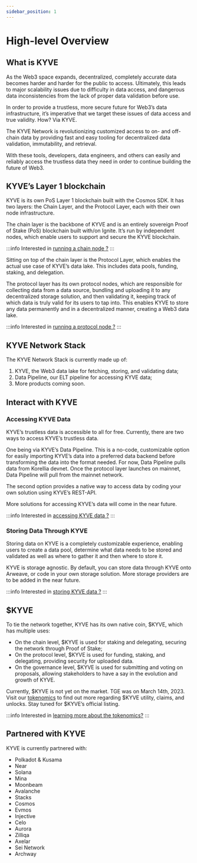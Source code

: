 ```yaml
---
sidebar_position: 1
---
```


# High-level Overview

## What is KYVE

As the Web3 space expands, decentralized, completely accurate data becomes harder and harder for the public to access.
Ultimately, this leads to major scalability issues due to difficulty in data access, and dangerous data inconsistencies
from the lack of proper data validation before use.

In order to provide a trustless, more secure future for Web3’s data infrastructure, it’s imperative that we target these
issues of data access and true validity. How? Via KYVE.

The KYVE Network is revolutionizing customized access to on- and off-chain data by providing fast and easy tooling for
decentralized data validation, immutability, and retrieval.

With these tools, developers, data engineers, and others can easily and reliably access the trustless data they need in
order to continue building the future of Web3.

## KYVE’s Layer 1 blockchain

KYVE is its own PoS Layer 1 blockchain built with the Cosmos SDK. It has two layers: the Chain Layer, and the Protocol
Layer, each with their own node infrastructure.

The chain layer is the backbone of KYVE and is an entirely sovereign Proof of Stake (PoS) blockchain built with/on
Ignite. It’s run by independent nodes, which enable users to support and secure the KYVE blockchain.

:::info
Interested in [running a chain node ?](/validators/chain_nodes/overview.md)
:::

Sitting on top of the chain layer is the Protocol Layer, which enables the actual use case of KYVE’s data lake. This
includes data pools, funding, staking, and delegation.

The protocol layer has its own protocol nodes, which are responsible for collecting data from a data source, bundling
and uploading it to any decentralized storage solution, and then validating it, keeping track of which data is truly
valid for its users to tap into. This enables KYVE to store any data permanently and in a decentralized manner, creating
a Web3 data lake.

:::info
Interested in [running a protocol node ?](/validators/protocol_nodes/overview.md)
:::

## KYVE Network Stack

The KYVE Network Stack is currently made up of:

1. KYVE, the Web3 data lake for fetching, storing, and validating data;
2. Data Pipeline, our ELT pipeline for accessing KYVE data;
3. More products coming soon.

## Interact with KYVE

### Accessing KYVE Data

KYVE’s trustless data is accessible to all for free. Currently, there are two ways to access KYVE’s
trustless data.

One being via KYVE’s Data Pipeline. This is a no-code, customizable option for easily importing KYVE’s data into a
preferred data backend before transforming the data into the format needed. For now, Data Pipeline pulls data from Korellia devnet. Once the protocol layer launches on mainnet, Data Pipeline will pull from the mainnet network. 

The second option provides a native way to access data by coding your own solution using KYVE’s REST-API.

More solutions for accessing KYVE’s data will come in the near future.

:::info
Interested in [accessing KYVE data ?](/data_engineers/accessing_data/using_rest.md)
:::

### Storing Data Through KYVE

Storing data on KYVE is a completely customizable experience, enabling users to create a data pool, determine what data
needs to be stored and validated as well as where to gather it and then where to store it.

KYVE is storage agnostic. By default, you can store data through KYVE onto Arweave, or code in your own storage
solution. More storage providers are to be added in the near future.

:::info
Interested in [storing KYVE data ?](/data_engineers/adding_data/index.md)
:::

## $KYVE

To tie the network together, KYVE has its own native coin, $KYVE, which has multiple uses:

- On the chain level, $KYVE is used for staking and delegating, securing the network through Proof of Stake;
- On the protocol level, $KYVE is used for funding, staking, and delegating, providing security for uploaded data.
- On the governance level, $KYVE is used for submitting and voting on proposals, allowing stakeholders to have a say in
  the evolution and growth of KYVE.

Currently, $KYVE is not yet on the market. TGE was on March 14th, 2023. Visit our [tokenomics](https://www.kyve.network/tokenomics) to find out more regarding $KYVE utility, claims, and unlocks. Stay tuned for $KYVE’s official listing.

:::info
Interested in [learning more about the tokenomics?](https://www.kyve.network/tokenomics)
:::

## Partnered with KYVE

KYVE is currently partnered with:

- Polkadot & Kusama
- Near
- Solana
- Mina
- Moonbeam
- Avalanche
- Stacks
- Cosmos
- Evmos
- Injective
- Celo
- Aurora
- Zilliqa
- Axelar
- Sei Network
- Archway
